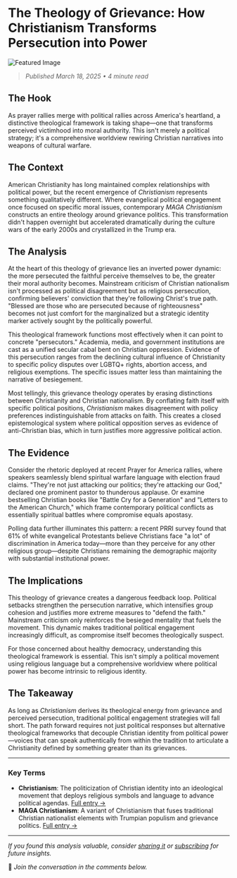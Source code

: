 # The Theology of Grievance: How Christianism Transforms Persecution into Power

![Featured Image](https://via.placeholder.com/1200x630/ffffff/333333?text=Cross+and+Flag+Imagery)

> *Published March 18, 2025 • 4 minute read*

## The Hook
As prayer rallies merge with political rallies across America's heartland, a distinctive theological framework is taking shape—one that transforms perceived victimhood into moral authority. This isn't merely a political strategy; it's a comprehensive worldview rewiring Christian narratives into weapons of cultural warfare.

## The Context
American Christianity has long maintained complex relationships with political power, but the recent emergence of *Christianism* represents something qualitatively different. Where evangelical political engagement once focused on specific moral issues, contemporary *MAGA Christianism* constructs an entire theology around grievance politics. This transformation didn't happen overnight but accelerated dramatically during the culture wars of the early 2000s and crystallized in the Trump era.

## The Analysis
At the heart of this theology of grievance lies an inverted power dynamic: the more persecuted the faithful perceive themselves to be, the greater their moral authority becomes. Mainstream criticism of Christian nationalism isn't processed as political disagreement but as religious persecution, confirming believers' conviction that they're following Christ's true path. "Blessed are those who are persecuted because of righteousness" becomes not just comfort for the marginalized but a strategic identity marker actively sought by the politically powerful.

This theological framework functions most effectively when it can point to concrete "persecutors." Academia, media, and government institutions are cast as a unified secular cabal bent on Christian oppression. Evidence of this persecution ranges from the declining cultural influence of Christianity to specific policy disputes over LGBTQ+ rights, abortion access, and religious exemptions. The specific issues matter less than maintaining the narrative of besiegement.

Most tellingly, this grievance theology operates by erasing distinctions between Christianity and Christian nationalism. By conflating faith itself with specific political positions, *Christianism* makes disagreement with policy preferences indistinguishable from attacks on faith. This creates a closed epistemological system where political opposition serves as evidence of anti-Christian bias, which in turn justifies more aggressive political action.

## The Evidence
Consider the rhetoric deployed at recent Prayer for America rallies, where speakers seamlessly blend spiritual warfare language with election fraud claims. "They're not just attacking our politics; they're attacking our God," declared one prominent pastor to thunderous applause. Or examine bestselling Christian books like "Battle Cry for a Generation" and "Letters to the American Church," which frame contemporary political conflicts as essentially spiritual battles where compromise equals apostasy.

Polling data further illuminates this pattern: a recent PRRI survey found that 61% of white evangelical Protestants believe Christians face "a lot" of discrimination in America today—more than they perceive for any other religious group—despite Christians remaining the demographic majority with substantial institutional power.

## The Implications
This theology of grievance creates a dangerous feedback loop. Political setbacks strengthen the persecution narrative, which intensifies group cohesion and justifies more extreme measures to "defend the faith." Mainstream criticism only reinforces the besieged mentality that fuels the movement. This dynamic makes traditional political engagement increasingly difficult, as compromise itself becomes theologically suspect.

For those concerned about healthy democracy, understanding this theological framework is essential. This isn't simply a political movement using religious language but a comprehensive worldview where political power has become intrinsic to religious identity.

## The Takeaway
As long as *Christianism* derives its theological energy from grievance and perceived persecution, traditional political engagement strategies will fall short. The path forward requires not just political responses but alternative theological frameworks that decouple Christian identity from political power—voices that can speak authentically from within the tradition to articulate a Christianity defined by something greater than its grievances.

---

### Key Terms
- **Christianism**: The politicization of Christian identity into an ideological movement that deploys religious symbols and language to advance political agendas. [Full entry →](#)
- **MAGA Christianism**: A variant of Christianism that fuses traditional Christian nationalist elements with Trumpian populism and grievance politics. [Full entry →](#)

---

*If you found this analysis valuable, consider [sharing it](#) or [subscribing](#) for future insights.*

💬 *Join the conversation in the comments below.*
